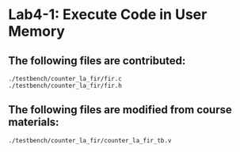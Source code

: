 # Lab4-1: Execute Code in User Memory

## The following files are contributed:  
```
./testbench/counter_la_fir/fir.c
./testbench/counter_la_fir/fir.h
```

## The following files are modified from course materials:
```
./testbench/counter_la_fir/counter_la_fir_tb.v
```
